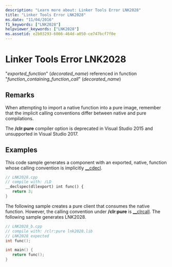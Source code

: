 ```yaml
---
description: "Learn more about: Linker Tools Error LNK2028"
title: "Linker Tools Error LNK2028"
ms.date: "11/04/2016"
f1_keywords: ["LNK2028"]
helpviewer_keywords: ["LNK2028"]
ms.assetid: e2b03293-6066-464d-a050-ce747bcf7f0e
---
```

# Linker Tools Error LNK2028

"*exported_function*" (*decorated_name*) referenced in function "*function_containing_function_call*" (*decorated_name*)

## Remarks

When attempting to import a native function into a pure image, remember that the implicit calling conventions differ between native and pure compilations.

The **/clr:pure** compiler option is deprecated in Visual Studio 2015 and unsupported in Visual Studio 2017.

## Examples

This code sample generates a component with an exported, native, function whose calling convention is implicitly [__cdecl](../../cpp/cdecl.md).

```cpp
// LNK2028.cpp
// compile with: /LD
__declspec(dllexport) int func() {
   return 3;
}
```

The following sample creates a pure client that consumes the native function. However, the calling convention under **/clr:pure** is [__clrcall](../../cpp/clrcall.md). The following sample generates LNK2028.

```cpp
// LNK2028_b.cpp
// compile with: /clr:pure lnk2028.lib
// LNK2028 expected
int func();

int main() {
   return func();
}
```

